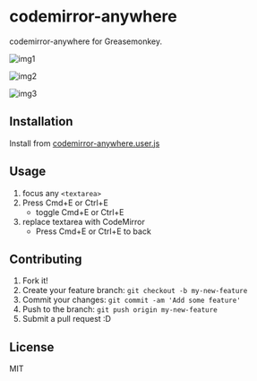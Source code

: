 # codemirror-anywhere

codemirror-anywhere for Greasemonkey.

![img1](http://i.gyazo.com/c29a9a3535c66083827cba81181bd5c1.gif)

![img2](http://i.gyazo.com/990c553552be3ca673e815c777c3f8b2.gif)

![img3](http://gyazo.com/003a690ade95e7a84b3f06de1c0ac508.gif)

## Installation

Install from [codemirror-anywhere.user.js](https://github.com/azu/codemirror-anywhere/raw/master/codemirror-anywhere.user.js)

## Usage

1. focus any `<textarea>`
2. Press Cmd+E or Ctrl+E
    - toggle Cmd+E or Ctrl+E
3. replace textarea with CodeMirror
    - Press Cmd+E or Ctrl+E to back

## Contributing

1. Fork it!
2. Create your feature branch: `git checkout -b my-new-feature`
3. Commit your changes: `git commit -am 'Add some feature'`
4. Push to the branch: `git push origin my-new-feature`
5. Submit a pull request :D

## License

MIT
